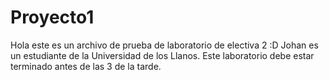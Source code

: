 # Proyecto1
Hola este es un archivo de prueba de laboratorio de electiva 2 :D
Johan es un estudiante de la Universidad de los Llanos.
Este laboratorio debe estar terminado antes de las 3 de la tarde.

